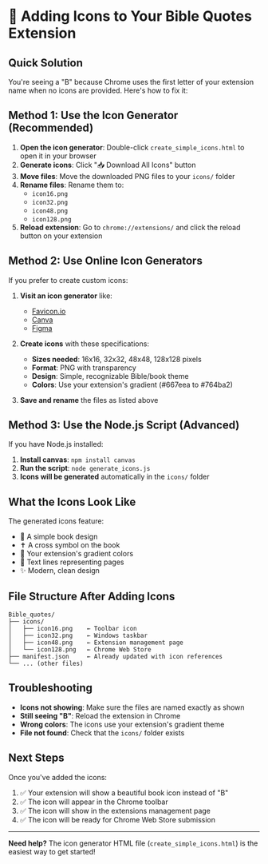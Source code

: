 # 🎨 Adding Icons to Your Bible Quotes Extension

## Quick Solution

You're seeing a "B" because Chrome uses the first letter of your extension name when no icons are provided. Here's how to fix it:

## Method 1: Use the Icon Generator (Recommended)

1. **Open the icon generator**: Double-click `create_simple_icons.html` to open it in your browser
2. **Generate icons**: Click "📥 Download All Icons" button
3. **Move files**: Move the downloaded PNG files to your `icons/` folder
4. **Rename files**: Rename them to:
   - `icon16.png`
   - `icon32.png` 
   - `icon48.png`
   - `icon128.png`
5. **Reload extension**: Go to `chrome://extensions/` and click the reload button on your extension

## Method 2: Use Online Icon Generators

If you prefer to create custom icons:

1. **Visit an icon generator** like:
   - [Favicon.io](https://favicon.io/)
   - [Canva](https://www.canva.com/)
   - [Figma](https://www.figma.com/)

2. **Create icons** with these specifications:
   - **Sizes needed**: 16x16, 32x32, 48x48, 128x128 pixels
   - **Format**: PNG with transparency
   - **Design**: Simple, recognizable Bible/book theme
   - **Colors**: Use your extension's gradient (#667eea to #764ba2)

3. **Save and rename** the files as listed above

## Method 3: Use the Node.js Script (Advanced)

If you have Node.js installed:

1. **Install canvas**: `npm install canvas`
2. **Run the script**: `node generate_icons.js`
3. **Icons will be generated** automatically in the `icons/` folder

## What the Icons Look Like

The generated icons feature:
- 📖 A simple book design
- ✝️ A cross symbol on the book
- 🎨 Your extension's gradient colors
- 📄 Text lines representing pages
- ✨ Modern, clean design

## File Structure After Adding Icons

```
Bible_quotes/
├── icons/
│   ├── icon16.png    ← Toolbar icon
│   ├── icon32.png    ← Windows taskbar
│   ├── icon48.png    ← Extension management page
│   └── icon128.png   ← Chrome Web Store
├── manifest.json     ← Already updated with icon references
└── ... (other files)
```

## Troubleshooting

- **Icons not showing**: Make sure the files are named exactly as shown
- **Still seeing "B"**: Reload the extension in Chrome
- **Wrong colors**: The icons use your extension's gradient theme
- **File not found**: Check that the `icons/` folder exists

## Next Steps

Once you've added the icons:
1. ✅ Your extension will show a beautiful book icon instead of "B"
2. ✅ The icon will appear in the Chrome toolbar
3. ✅ The icon will show in the extensions management page
4. ✅ The icon will be ready for Chrome Web Store submission

---

**Need help?** The icon generator HTML file (`create_simple_icons.html`) is the easiest way to get started! 